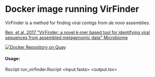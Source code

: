 # Docker image running VirFinder

VirFinder is a method for finding viral contigs from *de novo* assemblies.

[Ren, et al. 2017 "VirFinder: a novel k-mer based tool for identifying viral sequences from assembled metagenomic data" Microbiome](https://microbiomejournal.biomedcentral.com/articles/10.1186/s40168-017-0283-5)

[![Docker Repository on Quay](https://quay.io/repository/fhcrc-microbiome/virfinder/status "Docker Repository on Quay")](https://quay.io/repository/fhcrc-microbiome/virfinder)

#### Usage:

Rscript run_virfinder.Rscript <input.fasta> <output.tsv>
